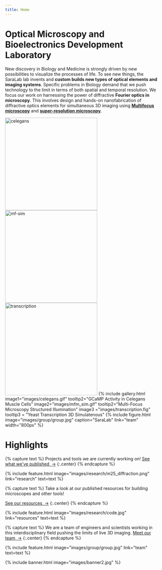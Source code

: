 ```yaml
---
title: Home
---
```

<!-- section dark -->
# Optical Microscopy and Bioelectronics Development Laboratory

New discovery in Biology and Medicine is strongly driven by new possibilities to visualize the processes of life. To see new things, the SaraLab lab invents and **custom builds new types of optical elements and imaging systems**. Specific problems in Biology demand that we push technology to the limit in terms of both spatial and temporal resolution. We focus our work on harnessing the power of diffractive **Fourier optics in microscopy**. This involves design and hands-on nanofabrication of diffractive optics elements for simultaneous 3D imaging using [**Multifocus microscopy**](https://www.ncbi.nlm.nih.gov/pmc/articles/PMC4161287/) and [**super-resolution microscopy**](https://www.osapublishing.org/DirectPDFAccess/C653C23B-C7CA-4F5F-B35C1D7A25981F71_370746/boe-8-9-4135.pdf?da=1&id=370746&seq=0&mobile=no).

<img src="{{ site.baseurl }}images/celegans.gif" alt="celegans" width="300" height="300" title ="5x5 C.elegans">
<img src="{{ site.baseurl }}images/mfm_sim.gif" alt="mf-sim" width="300" height="300" title ="MF-SIM">
<img src="{{ site.baseurl }}images/transcription.gif" alt="transcription" width="300" height="300" title="Transcription">
{%
  include gallery.html
  image1="images/celegans.gif"
  tooltip2="GCaMP Activity in Celegans Muscle Cells"
  image2="images/mfm_sim.gif"
  tooltip2="Multi-Focus Microscopy Structured Illumination"
  image3 ="images/transcription.fig"
  tooltip3 = "Yeast Transcription 3D Simulatenous"
{%
  include figure.html
  image="images/group/group.jpg"
  caption="SaraLab"
  link="team"
  width="800px"
%}

<!-- section break -->
# Highlights

{% capture text %}
Projects and tools we are currently working on!
[See what we've published &nbsp;→](research)
{:.center}
{% endcapture %}

{%
  include feature.html
  image="images/research/m25_diffraction.png"
  link="research"
  text=text
%}

{% capture text %}
Take a look at our published resources for building microscopes and other tools!

[See our resources &nbsp;→](resources)
{:.center}
{% endcapture %}

{%
  include feature.html
  image="images/research/code.jpg"
  link="resources"
  text=text
%}

{% capture text %}
We are a team of engineers and scientists working in this interdisciplinary field pushing the limits of live 3D imaging. 
[Meet our team &nbsp;→](team)
{:.center}
{% endcapture %}

{%
  include feature.html
  image="images/group/group.jpg"
  link="team"
  text=text
%}

<!-- section break -->

<!-- section full -->

{% include banner.html image="images/banner2.jpg" %}

